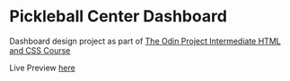 # Pickleball Center Dashboard

Dashboard design project as part of [The Odin Project Intermediate HTML and CSS Course](https://www.theodinproject.com/lessons/node-path-intermediate-html-and-css-admin-dashboard)

Live Preview [here](https://edward-rodriguez.github.io/pickleball-center-dashboard/)
